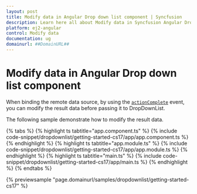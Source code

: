 ```yaml
---
layout: post
title: Modify data in Angular Drop down list component | Syncfusion
description: Learn here all about Modify data in Syncfusion Angular Drop down list component of Syncfusion Essential JS 2 and more.
platform: ej2-angular
control: Modify data 
documentation: ug
domainurl: ##DomainURL##
---
```


# Modify data in Angular Drop down list component

When binding the remote data source, by using the [`actionComplete`](https://ej2.syncfusion.com/angular/documentation/api/drop-down-list/#actioncomplete) event, you can modify the result data before passing it to DropDownList.

The following sample demonstrate how to modify the result data.

{% tabs %}
{% highlight ts tabtitle="app.component.ts" %}
{% include code-snippet/dropdownlist/getting-started-cs17/app/app.component.ts %}
{% endhighlight %}
{% highlight ts tabtitle="app.module.ts" %}
{% include code-snippet/dropdownlist/getting-started-cs17/app/app.module.ts %}
{% endhighlight %}
{% highlight ts tabtitle="main.ts" %}
{% include code-snippet/dropdownlist/getting-started-cs17/app/main.ts %}
{% endhighlight %}
{% endtabs %}
  
{% previewsample "page.domainurl/samples/dropdownlist/getting-started-cs17" %}